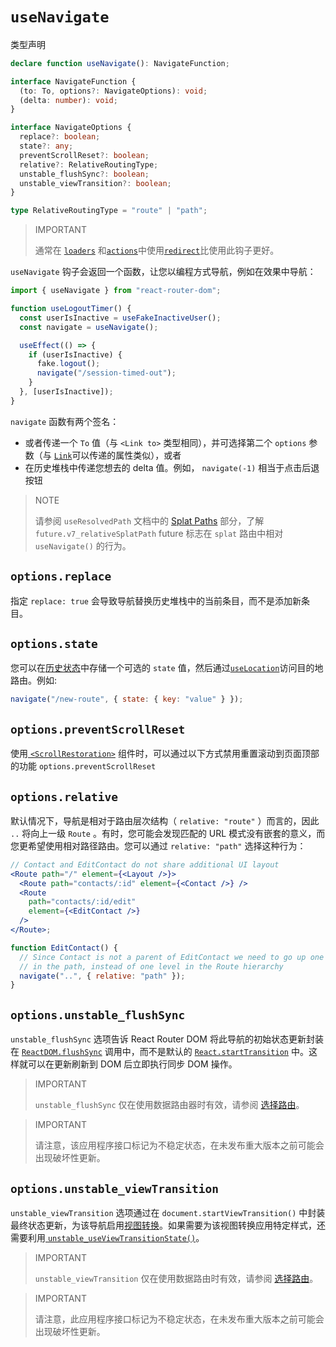 # `useNavigate`

类型声明

```ts
declare function useNavigate(): NavigateFunction;

interface NavigateFunction {
  (to: To, options?: NavigateOptions): void;
  (delta: number): void;
}

interface NavigateOptions {
  replace?: boolean;
  state?: any;
  preventScrollReset?: boolean;
  relative?: RelativeRoutingType;
  unstable_flushSync?: boolean;
  unstable_viewTransition?: boolean;
}

type RelativeRoutingType = "route" | "path";
```

> IMPORTANT
>
> 通常在 [`loaders`](../route/loader) 和[`actions`](../route/action)中使用[`redirect`](../fetch/redirect)比使用此钩子更好。

`useNavigate` 钩子会返回一个函数，让您以编程方式导航，例如在效果中导航：

```jsx
import { useNavigate } from "react-router-dom";

function useLogoutTimer() {
  const userIsInactive = useFakeInactiveUser();
  const navigate = useNavigate();

  useEffect(() => {
    if (userIsInactive) {
      fake.logout();
      navigate("/session-timed-out");
    }
  }, [userIsInactive]);
}
```

`navigate` 函数有两个签名：

- 或者传递一个 `To` 值（与 `<Link to>` 类型相同），并可选择第二个 `options` 参数（与 [`Link`](../components/link)可以传递的属性类似），或者
- 在历史堆栈中传递您想去的 delta 值。例如， `navigate(-1)` 相当于点击后退按钮

> NOTE
>
> 请参阅 `useResolvedPath` 文档中的 [Splat Paths](../hooks/use-resolved-path#splat-paths) 部分，了解 `future.v7_relativeSplatPath` future 标志在 `splat` 路由中相对 `useNavigate()` 的行为。

## `options.replace`

指定 `replace: true` 会导致导航替换历史堆栈中的当前条目，而不是添加新条目。

## `options.state`

您可以在[历史状态](https://developer.mozilla.org/en-US/docs/Web/API/History/state)中存储一个可选的 `state` 值，然后通过[`useLocation`](../hooks/use-location)访问目的地路由。例如:

```jsx
navigate("/new-route", { state: { key: "value" } });
```

## `options.preventScrollReset`

使用[ `<ScrollRestoration>`](../components/scroll-restoration) 组件时，可以通过以下方式禁用重置滚动到页面顶部的功能 `options.preventScrollReset`

## `options.relative`

默认情况下，导航是相对于路由层次结构（ `relative: "route"` ）而言的，因此 `..` 将向上一级 `Route` 。有时，您可能会发现匹配的 URL 模式没有嵌套的意义，而您更希望使用相对路径路由。您可以通过 `relative: "path"` 选择这种行为：

```jsx
// Contact and EditContact do not share additional UI layout
<Route path="/" element={<Layout />}>
  <Route path="contacts/:id" element={<Contact />} />
  <Route
    path="contacts/:id/edit"
    element={<EditContact />}
  />
</Route>;

function EditContact() {
  // Since Contact is not a parent of EditContact we need to go up one level
  // in the path, instead of one level in the Route hierarchy
  navigate("..", { relative: "path" });
}
```

## `options.unstable_flushSync`

`unstable_flushSync` 选项告诉 React Router DOM 将此导航的初始状态更新封装在 [`ReactDOM.flushSync`](https://react.dev/reference/react-dom/flushSync) 调用中，而不是默认的 [`React.startTransition`](https://react.dev/reference/react/startTransition) 中。这样就可以在更新刷新到 DOM 后立即执行同步 DOM 操作。

> IMPORTANT
>
> `unstable_flushSync` 仅在使用数据路由器时有效，请参阅 [选择路由](../routers/picking-a-router)。

> IMPORTANT
>
> 请注意，该应用程序接口标记为不稳定状态，在未发布重大版本之前可能会出现破坏性更新。

## `options.unstable_viewTransition`

`unstable_viewTransition` 选项通过在 `document.startViewTransition()` 中封装最终状态更新，为该导航启用[视图转换](https://developer.mozilla.org/en-US/docs/Web/API/View_Transitions_API)。如果需要为该视图转换应用特定样式，还需要利用[ `unstable_useViewTransitionState()`](../hooks/use-view-transition-state)。

> IMPORTANT
>
> `unstable_viewTransition` 仅在使用数据路由时有效，请参阅 [选择路由](../routers/picking-a-router)。

> IMPORTANT
>
> 请注意，此应用程序接口标记为不稳定状态，在未发布重大版本之前可能会出现破坏性更新。